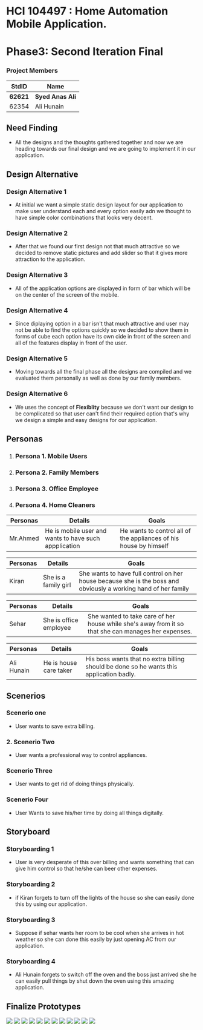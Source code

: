 ﻿# HCI 104497 : Home Automation Mobile Application. #
# Phase3: Second Iteration Final #
### Project Members ###
StdID | Name
------------ | -------------
**62621** | **Syed Anas Ali**
62354 | Ali Hunain

## Need Finding ##
- All the designs and the thoughts gathered together and now we are heading towards our final design and we are going to implement it in our application.

## Design Alternative ##

### Design Alternative 1 ###
- At initial we want a simple static design layout for our application to make user understand each and every option easily adn we thought to have simple color combinations that looks very decent.
  
### Design Alternative 2 ###
- After that we found our first design not that much attractive so we decided to remove static pictures and add slider so that it gives more attraction to the application.
  
### Design Alternative 3 ###
- All of the application options are displayed in form of bar which will be on the center of the screen of the mobile.

### Design Alternative 4 ###
- Since diplaying option in a bar isn't that much attractive and user may not be able to find the options quickly so we decided to show them in forms of cube each option have its own cide in front of the screen and all of the features display in front of the user.

### Design Alternative 5 ###
- Moving towards all the final phase all the designs are compiled and we evaluated them personally as well as done by our family members.

### Design Alternative 6 ###
- We uses the concept of **Flexiblity** because we don't want our design to be complicated so that user can't find their required option that's why we design a simple and easy designs for our application.

## Personas ##

1. ### Persona 1. Mobile Users ###

2. ### Persona 2. Family Members ###

3. ### Persona 3. Office Employee ###

4. ### Persona 4. Home Cleaners ###

Personas | Details | Goals
------------ | ------------- | -------------
Mr.Ahmed | He is mobile user and wants to have such appplication| He wants to control all of the appliances of his house by himself
		  
Personas | Details | Goals
------------ | ------------- | -------------
Kiran | She is a family girl | She wants to have full control on her house because she is the boss and obviously a working hand of her family
		    
Personas | Details | Goals
------------ | ------------- | -------------
Sehar | She is office employee | She wanted to take care of her house while she's away from it so that she can manages her expenses.

Personas | Details | Goals
------------ | ------------- | -------------
Ali Hunain | He is house care taker  | His boss wants that no extra billing should be done so he wants this application badly.
 

## Scenerios ##

###  Scenerio one ###
- User wants to save extra billing.

### 2. Scenerio Two ###
- User wants a professional way to control appliances.

### Scenerio Three ###
- User wants to get rid of doing things physically.

### Scenerio Four ###
- User Wants to save his/her time by doing all things digitally.

## Storyboard ##

### Storyboarding 1 ###
- User is very desperate of this over billing and wants something that can give him control so that he/she can beer other expenses.

### Storyboarding 2 ###
- if Kiran forgets to turn off the lights of the house so she can easily done this by using our application.

### Storyboarding 3 ###
- Suppose if sehar wants her room to be cool when she arrives in hot weather so she can done this easily by just opening AC from our application.

### Storyboarding 4 ###
- Ali Hunain forgets to switch off the oven and the boss just arrived she he can easily pull things by shut down the oven using this amazing application.

## Finalize Prototypes ##
![](Prototypes/home.PNG)
![](Prototypes/home1.PNG)
![](Prototypes/Connect.PNG)
![](Prototypes/Room.PNG)
![](Prototypes/Kitchen.PNG)
![](Prototypes/Washrooms.PNG)
![](Prototypes/WaterMachine.PNG)
![](Prototypes/WasingMachine.PNG)
![](Prototypes/CCTV.PNG)
![](Prototypes/SmartTV.PNG)
![](Prototypes/Garden.PNG)
![](Prototypes/ElectrictyUsage.PNG)



